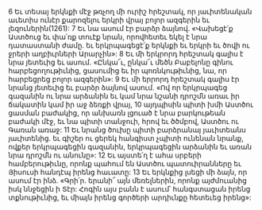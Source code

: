 6 Եւ տեսայ երկնքի մէջ թռչող մի ուրիշ հրեշտակ, որ յաւիտենական աւետիս ունէր քարոզելու երկրի վրայ բոլոր ազգերին եւ լեզուներին(1261): 7 Եւ նա ասում էր բարձր ձայնով. «Վախեցէ՛ք Աստծուց եւ փա՛ռք տուէք նրան, որովհետեւ եկել է նրա դատաստանի ժամը. եւ երկրպագեցէ՛ք երկնքի եւ երկրի եւ ծովի ու ջրերի աղբիւրների Արարչին»:
8 Եւ մի երկրորդ հրեշտակ գալիս է նրա յետեւից եւ ասում. «Ընկա՜ւ, ընկա՜ւ մեծն Բաբելոնը գինու հարբեցողութիւնից, ցասումից եւ իր պոռնկութիւնից, նա, որ հարբեցրեց բոլոր ազգերին»: 9 Եւ մի երրորդ հրեշտակ գալիս էր նրանց յետեւից եւ բարձր ձայնով ասում. «Ով որ երկրպագեց գազանին ու նրա արձանին եւ կամ նրա նշանի դրոշմն առաւ իր ճակատին կամ իր աջ ձեռքի վրայ, 10 այդպիսին պիտի խմի Աստծու ցասման բաժակից, որ անխառն լցուած է նրա բարկութեան բաժակի մէջ, եւ նա պիտի տանջուի, հրով եւ ծծմբով, Աստծու ու Գառան առաջ: 11 Եւ նրանց ծուխը պիտի բարձրանայ յաւիտեանս յաւիտենից. եւ գիշեր ու ցերեկ հանգիստ չպիտի ունենան նրանք, ովքեր երկրպագեցին գազանին, երկրպագեցին արձանին եւ առան նրա դրոշմն ու անունը»: 12 Եւ այստե՛ղ է ահա սրբերի համբերութիւնը, որոնք պահում են Աստծու պատուիրանները եւ Յիսուսի հանդէպ իրենց հաւատը: 13 Եւ երկնքից լսեցի մի ձայն, որ ասում էր ինձ. «Գրի՛ր. երանի՜ այն մեռելներին, որոնք այժմուանից իսկ ննջեցին ի Տէր: Հոգին այս բանն է ասում՝ հանգստացան իրենց տքնութիւնից, եւ միայն իրենց գործերի արդիւնքը հետեւեց իրենց»:
